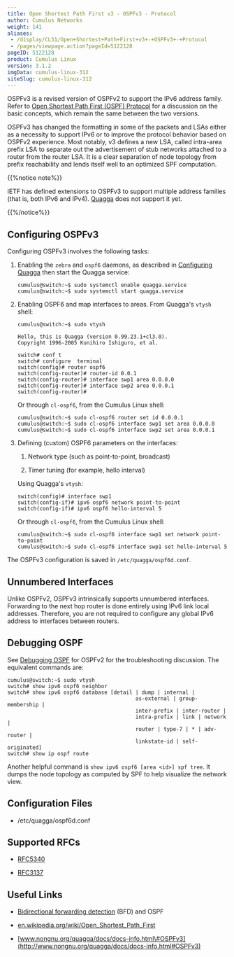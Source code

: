 ```yaml
---
title: Open Shortest Path First v3 - OSPFv3 - Protocol
author: Cumulus Networks
weight: 141
aliases:
 - /display/CL31/Open+Shortest+Path+First+v3+-+OSPFv3+-+Protocol
 - /pages/viewpage.action?pageId=5122128
pageID: 5122128
product: Cumulus Linux
version: 3.1.2
imgData: cumulus-linux-312
siteSlug: cumulus-linux-312
---
```

OSPFv3 is a revised version of OSPFv2 to support the IPv6 address
family. Refer to [Open Shortest Path First (OSPF)
Protocol](/version/cumulus-linux-312/Layer_3_Features/Open_Shortest_Path_First_-_OSPF_-_Protocol)
for a discussion on the basic concepts, which remain the same between
the two versions.

OSPFv3 has changed the formatting in some of the packets and LSAs either
as a necessity to support IPv6 or to improve the protocol behavior based
on OSPFv2 experience. Most notably, v3 defines a new LSA, called
intra-area prefix LSA to separate out the advertisement of stub networks
attached to a router from the router LSA. It is a clear separation of
node topology from prefix reachability and lends itself well to an
optimized SPF computation.

{{%notice note%}}

IETF has defined extensions to OSPFv3 to support multiple address
families (that is, both IPv6 and IPv4).
[Quagga](/version/cumulus-linux-312/Layer_3_Features/Quagga_Overview)
does not support it yet.

{{%/notice%}}

## <span>Configuring OSPFv3</span>

Configuring OSPFv3 involves the following tasks:

1.  Enabling the `zebra` and `ospf6` daemons, as described in
    [Configuring
    Quagga](/version/cumulus-linux-312/Layer_3_Features/Configuring_Quagga/)
    then start the Quagga service:
    
        cumulus@switch:~$ sudo systemctl enable quagga.service
        cumulus@switch:~$ sudo systemctl start quagga.service

2.  Enabling OSPF6 and map interfaces to areas. From Quagga's `vtysh`
    shell:
    
        cumulus@switch:~$ sudo vtysh
         
        Hello, this is Quagga (version 0.99.23.1+cl3.0).
        Copyright 1996-2005 Kunihiro Ishiguro, et al.
         
        switch# conf t
        switch# configure  terminal
        switch(config)# router ospf6
        switch(config-router)# router-id 0.0.1
        switch(config-router)# interface swp1 area 0.0.0.0
        switch(config-router)# interface swp2 area 0.0.0.1
        switch(config-router)#
    
    Or through `cl-ospf6`, from the Cumulus Linux shell:
    
        cumulus@switch:~$ sudo cl-ospf6 router set id 0.0.0.1
        cumulus@switch:~$ sudo cl-ospf6 interface swp1 set area 0.0.0.0
        cumulus@switch:~$ sudo cl-ospf6 interface swp2 set area 0.0.0.1

3.  Defining (custom) OSPF6 parameters on the interfaces:
    
    1.  Network type (such as point-to-point, broadcast)
    
    2.  Timer tuning (for example, hello interval)
    
    Using Quagga's `vtysh`:
    
        switch(config)# interface swp1
        switch(config-if)# ipv6 ospf6 network point-to-point
        switch(config-if)# ipv6 ospf6 hello-interval 5
    
    Or through `cl-ospf6`, from the Cumulus Linux shell:
    
        cumulus@switch:~$ sudo cl-ospf6 interface swp1 set network point-to-point
        cumulus@switch:~$ sudo cl-ospf6 interface swp1 set hello-interval 5

The OSPFv3 configuration is saved in `/etc/quagga/ospf6d.conf`.

## <span>Unnumbered Interfaces</span>

Unlike OSPFv2, OSPFv3 intrinsically supports unnumbered interfaces.
Forwarding to the next hop router is done entirely using IPv6 link local
addresses. Therefore, you are not required to configure any global IPv6
address to interfaces between routers.

## <span>Debugging OSPF</span>

See [Debugging
OSPF](Open_Shortest_Path_First_-_OSPF_-_Protocol.html#src-5122126_OpenShortestPathFirst-OSPF-Protocol-ospf_debug)
for OSPFv2 for the troubleshooting discussion. The equivalent commands
are:

    cumulus@switch:~$ sudo vtysh
    switch# show ipv6 ospf6 neighbor
    switch# show ipv6 ospf6 database [detail | dump | internal |
                                             as-external | group-membership |
                                             inter-prefix | inter-router |
                                             intra-prefix | link | network |
                                             router | type-7 | * | adv-router |
                                             linkstate-id | self-originated]
    switch# show ip ospf route

Another helpful command is `show ipv6 ospf6 [area <id>] spf tree`. It
dumps the node topology as computed by SPF to help visualize the network
view.

## <span>Configuration Files</span>

  - /etc/quagga/ospf6d.conf

## <span>Supported RFCs</span>

  - [RFC5340](http://tools.ietf.org/rfc/rfc5340)

  - [RFC3137](http://tools.ietf.org/rfc/rfc3137)

## <span>Useful Links</span>

  - [Bidirectional forwarding
    detection](/version/cumulus-linux-312/Layer_3_Features/Bidirectional_Forwarding_Detection_-_BFD)
    (BFD) and OSPF

  - [en.wikipedia.org/wiki/Open\_Shortest\_Path\_First](http://en.wikipedia.org/wiki/Open_Shortest_Path_First)

  - [www.nongnu.org/quagga/docs/docs-info.html\#OSPFv3](http://www.nongnu.org/quagga/docs/docs-info.html#OSPFv3)

<article id="html-search-results" class="ht-content" style="display: none;">

</article>

<footer id="ht-footer">

</footer>
